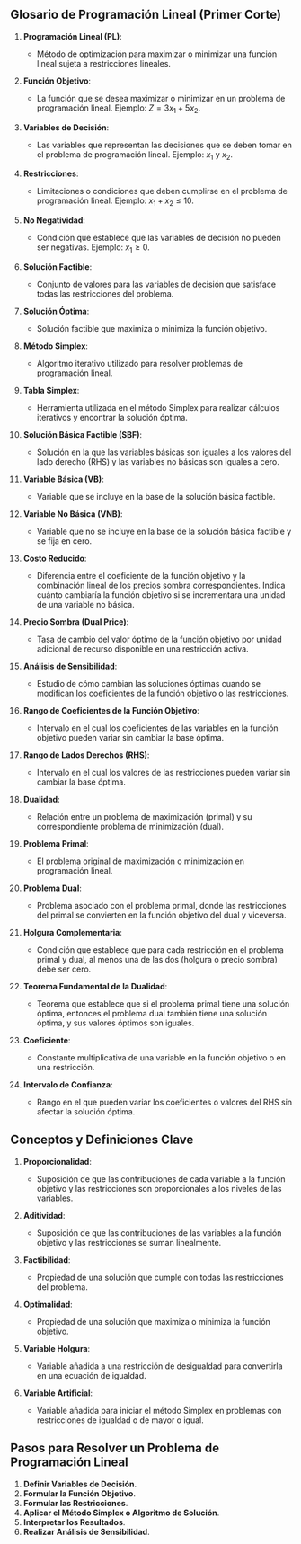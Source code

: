 ## Glosario de Programación Lineal (Primer Corte)

1. **Programación Lineal (PL)**:
    
    * Método de optimización para maximizar o minimizar una función lineal sujeta a restricciones lineales.

2. **Función Objetivo**:
    
    * La función que se desea maximizar o minimizar en un problema de programación lineal. Ejemplo: $Z = 3x_1 + 5x_2$.

3. **Variables de Decisión**:
    
    * Las variables que representan las decisiones que se deben tomar en el problema de programación lineal. Ejemplo: $x_1$ y $x_2$.

4. **Restricciones**:
    
    * Limitaciones o condiciones que deben cumplirse en el problema de programación lineal. Ejemplo: $x_1 + x_2 \leq 10$.

5. **No Negatividad**:
    
    * Condición que establece que las variables de decisión no pueden ser negativas. Ejemplo: $x_1 \geq 0$.

6. **Solución Factible**:
    
    * Conjunto de valores para las variables de decisión que satisface todas las restricciones del problema.

7. **Solución Óptima**:
    
    * Solución factible que maximiza o minimiza la función objetivo.

8. **Método Simplex**:
    
    * Algoritmo iterativo utilizado para resolver problemas de programación lineal.

9. **Tabla Simplex**:
    
    * Herramienta utilizada en el método Simplex para realizar cálculos iterativos y encontrar la solución óptima.

10. **Solución Básica Factible (SBF)**:
    
    * Solución en la que las variables básicas son iguales a los valores del lado derecho (RHS) y las variables no básicas son iguales a cero.
11. **Variable Básica (VB)**:
    
    * Variable que se incluye en la base de la solución básica factible.

12. **Variable No Básica (VNB)**:
    
    * Variable que no se incluye en la base de la solución básica factible y se fija en cero.

13. **Costo Reducido**:
    
    * Diferencia entre el coeficiente de la función objetivo y la combinación lineal de los precios sombra correspondientes. Indica cuánto cambiaría la función objetivo si se incrementara una unidad de una variable no básica.

14. **Precio Sombra (Dual Price)**:
    
    * Tasa de cambio del valor óptimo de la función objetivo por unidad adicional de recurso disponible en una restricción activa.

15. **Análisis de Sensibilidad**:
    
    * Estudio de cómo cambian las soluciones óptimas cuando se modifican los coeficientes de la función objetivo o las restricciones.

16. **Rango de Coeficientes de la Función Objetivo**:
    
    * Intervalo en el cual los coeficientes de las variables en la función objetivo pueden variar sin cambiar la base óptima.

17. **Rango de Lados Derechos (RHS)**:
    
    * Intervalo en el cual los valores de las restricciones pueden variar sin cambiar la base óptima.

18. **Dualidad**:
    
    * Relación entre un problema de maximización (primal) y su correspondiente problema de minimización (dual).

19. **Problema Primal**:
    
    * El problema original de maximización o minimización en programación lineal.

20. **Problema Dual**:
    
    * Problema asociado con el problema primal, donde las restricciones del primal se convierten en la función objetivo del dual y viceversa.

21. **Holgura Complementaria**:
    
    * Condición que establece que para cada restricción en el problema primal y dual, al menos una de las dos (holgura o precio sombra) debe ser cero.

22. **Teorema Fundamental de la Dualidad**:
    
    * Teorema que establece que si el problema primal tiene una solución óptima, entonces el problema dual también tiene una solución óptima, y sus valores óptimos son iguales.

23. **Coeficiente**:
    
    * Constante multiplicativa de una variable en la función objetivo o en una restricción.

24. **Intervalo de Confianza**:
    
    * Rango en el que pueden variar los coeficientes o valores del RHS sin afectar la solución óptima.

## Conceptos y Definiciones Clave

1. **Proporcionalidad**:
    
    * Suposición de que las contribuciones de cada variable a la función objetivo y las restricciones son proporcionales a los niveles de las variables.

2. **Aditividad**:
    
    * Suposición de que las contribuciones de las variables a la función objetivo y las restricciones se suman linealmente.

3. **Factibilidad**:
    
    * Propiedad de una solución que cumple con todas las restricciones del problema.

4. **Optimalidad**:
    
    * Propiedad de una solución que maximiza o minimiza la función objetivo.

5. **Variable Holgura**:
    
    * Variable añadida a una restricción de desigualdad para convertirla en una ecuación de igualdad.

6. **Variable Artificial**:
    
    * Variable añadida para iniciar el método Simplex en problemas con restricciones de igualdad o de mayor o igual.

## Pasos para Resolver un Problema de Programación Lineal

1. **Definir Variables de Decisión**.
2. **Formular la Función Objetivo**.
3. **Formular las Restricciones**.
4. **Aplicar el Método Simplex o Algoritmo de Solución**.
5. **Interpretar los Resultados**.
6. **Realizar Análisis de Sensibilidad**.